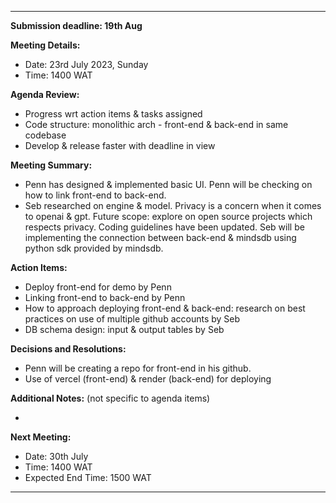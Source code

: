 
---
**Submission deadline: 19th Aug**

**Meeting Details:**

- Date: 23rd July 2023, Sunday
- Time: 1400 WAT

**Agenda Review:**

- Progress wrt action items & tasks assigned
- Code structure: monolithic arch - front-end & back-end in same codebase
- Develop & release faster with deadline in view

**Meeting Summary:**

- Penn has designed & implemented basic UI. Penn will be checking on how to link front-end to back-end.
- Seb researched on engine & model. Privacy is a concern when it comes to openai & gpt. Future scope: explore on open source projects which respects privacy. Coding guidelines have been updated. Seb will be implementing the connection between back-end & mindsdb using python sdk provided by mindsdb. 

**Action Items:**

- Deploy front-end for demo by Penn
- Linking front-end to back-end by Penn
- How to approach deploying front-end & back-end: research on best practices on use of multiple github accounts by Seb
- DB schema design: input & output tables by Seb

**Decisions and Resolutions:**

- Penn will be creating a repo for front-end in his github. 
- Use of vercel (front-end) & render (back-end) for deploying

**Additional Notes:** (not specific to agenda items) 

-

**Next Meeting:**

- Date: 30th July
- Time: 1400 WAT
- Expected End Time: 1500 WAT

---
